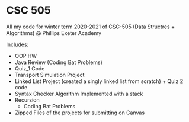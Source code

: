 # CSC 505
 All my code for winter term 2020-2021 of CSC-505 (Data Structres + Algorithms) @ Phillips Exeter Academy

Includes:
 - OOP HW  <br/>
 - Java Review (Coding Bat Problems) <br/>
 - Quiz_1 Code <br/>
 - Transport Simulation Project
 - Linked List Project (created a singly linked list from scratch) + Quiz 2 code 
 - Syntax Checker Algorithm Implemented with a stack
 - Recursion
   - Coding Bat Problems
 - Zipped Files of the projects for submitting on Canvas

